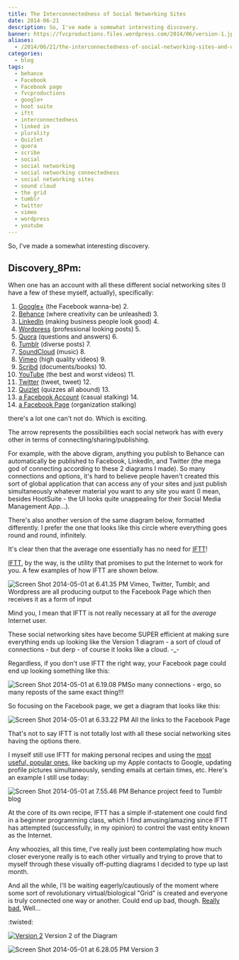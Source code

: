 ```yaml
---
title: The Interconnectedness of Social Networking Sites
date: 2014-06-21
description: So, I've made a somewhat interesting discovery.
banner: https://fvcproductions.files.wordpress.com/2014/06/version-1.jpg?w=1024&h=435&crop=1
aliases:
  - /2014/06/21/the-interconnectedness-of-social-networking-sites-and-us/
categories:
  - blog
tags:
  - behance
  - Facebook
  - Facebook page
  - fvcproductions
  - google+
  - hoot suite
  - iftt
  - interconnectedness
  - linked in
  - plurality
  - Quizlet
  - quora
  - scribe
  - social
  - social networking
  - social networking connectedness
  - social networking sites
  - sound cloud
  - the grid
  - tumblr
  - twitter
  - vimeo
  - wordpress
  - youtube
---
```


So, I've made a somewhat interesting discovery.

## Discovery_8Pm:

When one has an account with all these different social networking sites (I have a few of these myself, actually), specifically:

1.  [Google+](//www.google.com/+/learnmore/) (the Facebook wanna-be) 2.
2.  [Behance](//www.behance.net) (where creativity can be unleashed) 3.
3.  [LinkedIn](//www.linkedin.com) (making business people look good) 4.
4.  [Wordpress](//www.wordpress.com) (professional looking posts) 5.
5.  [Quora](//www.quora.com) (questions and answers) 6.
6.  [Tumblr](//www.tumblr.com) (diverse posts) 7.
7.  [SoundCloud](//www.soundcloud.com) (music) 8.
8.  [Vimeo](//www.vimeo.com) (high quality videos) 9.
9.  [Scribd](//www.scribd.com) (documents/books) 10.
10. [YouTube](//www.youtube.com) (the best and worst videos) 11.
11. [Twitter](//www.twitter.com) (tweet, tweet) 12.
12. [Quizlet](//www.quizlet.com) (quizzes all abound) 13.
13. [a Facebook Account](//www.facebook.com) (casual stalking) 14.
14. [a Facebook Page](//www.facebook.com/help/174987089221178 'What is a Facebook Page?') (organization stalking)

there's a lot one can't not do. Which is exciting.

The arrow represents the possibilities each social network has with every other in terms of connecting/sharing/publishing.

For example, with the above digram, anything you publish to Behance can automatically be published to Facebook, LinkedIn, and Twitter (the mega god of connecting according to these 2 diagrams I made). So many connections and options, it's hard to believe people haven't created this sort of global application that can access any of your sites and just publish simultaneously whatever material you want to any site you want (I mean, besides HootSuite - the UI looks quite unappealing for their Social Media Management App...).

There's also another version of the same diagram below, formatted differently. I prefer the one that looks like this circle where everything goes round and round, infinitely.

It's clear then that the average one essentially has no need for [IFTT](//ifttt.com)!

[IFTT](//ifttt.com), by the way, is the utility that promises to put the Internet to work for you. A few examples of how IFTT are shown below.

![Screen Shot 2014-05-01 at 6.41.35 PM](//fvcproductions.files.wordpress.com/2014/06/screen-shot-2014-05-01-at-6-41-35-pm.png) Vimeo, Twitter, Tumblr, and Wordpress are all producing output to the Facebook Page which then receives it as a form of input

Mind you, I mean that IFTT is not really necessary at all for the _average_ Internet user.

These social networking sites have become SUPER efficient at making sure everything ends up looking like the Version 1 diagram - a sort of cloud of connections - but derp - of course it looks like a cloud. -\_-

Regardless, if you don't use IFTT the right way, your Facebook page could end up looking something like this:

![Screen Shot 2014-05-01 at 6.19.08 PM](//fvcproductions.files.wordpress.com/2014/06/screen-shot-2014-05-01-at-6-19-08-pm.png)So many connections - ergo, so many reposts of the same exact thing!!!

So focusing on the Facebook page, we get a diagram that looks like this:

![Screen Shot 2014-05-01 at 6.33.22 PM](//fvcproductions.files.wordpress.com/2014/06/screen-shot-2014-05-01-at-6-33-22-pm.png) All the links to the Facebook Page

That's not to say IFTT is not totally lost with all these social networking sites having the options there.

I myself still use IFTT for making personal recipes and using the [most useful, popular ones](//ifttt.com/recipes#popular), like backing up my Apple contacts to Google, updating profile pictures simultaneously, sending emails at certain times, etc. Here's an example I still use today:

![Screen Shot 2014-05-01 at 7.55.46 PM](//fvcproductions.files.wordpress.com/2014/06/screen-shot-2014-05-01-at-7-55-46-pm.png) Behance project feed to Tumblr blog

At the core of its own recipe, IFTT has a simple if-statement one could find in a beginner programming class, which I find amusing/amazing since IFTT has attempted (successfully, in my opinion) to control the vast entity known as the Internet.

Any whoozies, all this time, I've really just been contemplating how much closer everyone really is to each other virtually and trying to prove that to myself through these visually off-putting diagrams I decided to type up last month.

And all the while, I'll be waiting eagerly/cautiously of the moment where some sort of revolutionary virtual/biological "Grid" is created and everyone is truly connected one way or another. Could end up bad, though. [Really bad.](//www.youtube.com/watch?v=IzryBRPwsog 'Plurality.') Well...

:twisted:

[![Version 2](//fvcproductions.files.wordpress.com/2014/06/version-2.jpg?w=696)](//fvcproductions.files.wordpress.com/2014/06/version-2.jpg) Version 2 of the Diagram

![Screen Shot 2014-05-01 at 6.28.05 PM](//fvcproductions.files.wordpress.com/2014/06/screen-shot-2014-05-01-at-6-28-05-pm.png) Version 3
